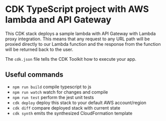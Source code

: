 # CDK TypeScript project with AWS lambda and API Gateway

This CDK stack deploys a sample lambda with API Gateway with Lambda proxy integration. This means that any request to any URL path will be proxied directly to our Lambda function and the response from the function will be returned back to the user. 

The `cdk.json` file tells the CDK Toolkit how to execute your app.

## Useful commands

 * `npm run build`   compile typescript to js
 * `npm run watch`   watch for changes and compile
 * `npm run test`    perform the jest unit tests
 * `cdk deploy`      deploy this stack to your default AWS account/region
 * `cdk diff`        compare deployed stack with current state
 * `cdk synth`       emits the synthesized CloudFormation template
